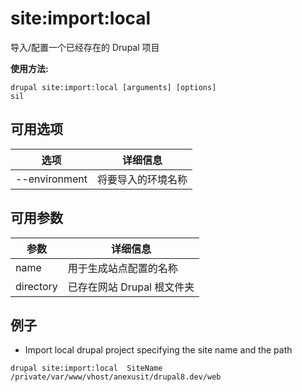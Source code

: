 # site:import:local
导入/配置一个已经存在的 Drupal 项目

**使用方法:**
```
drupal site:import:local [arguments] [options]
sil
```

## 可用选项
选项 | 详细信息
-------|-------------
--environment | 将要导入的环境名称

## 可用参数
参数 | 详细信息
---------|-------------
name | 用于生成站点配置的名称
directory | 已存在网站 Drupal 根文件夹

## 例子
* Import local drupal project specifying the site name and the path
```
drupal site:import:local  SiteName /private/var/www/vhost/anexusit/drupal8.dev/web
```
